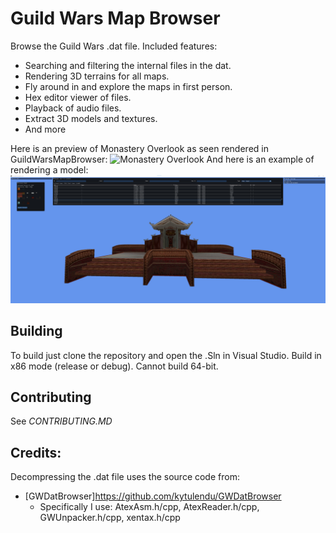 Guild Wars Map Browser
=====================

Browse the Guild Wars .dat file. Included features:
- Searching and filtering the internal files in the dat.
- Rendering 3D terrains for all maps.
- Fly around in and explore the maps in first person.
- Hex editor viewer of files.
- Playback of audio files.
- Extract 3D models and textures.
- And more
 
 Here is an preview of Monastery Overlook as seen rendered in GuildWarsMapBrowser:
![Monastery Overlook](images/preview3.png)
And here is an example of rendering a model:
![Model with file hash 0x2E100](images/preview4.png)

## Building
To build just clone the repository and open the .Sln in Visual Studio. Build in x86 mode (release or debug). Cannot build 64-bit.

## Contributing
See *CONTRIBUTING.MD*

## Credits:
Decompressing the .dat file uses the source code from:
 - [GWDatBrowser]https://github.com/kytulendu/GWDatBrowser
     - Specifically I use: AtexAsm.h/cpp, AtexReader.h/cpp, GWUnpacker.h/cpp, xentax.h/cpp
